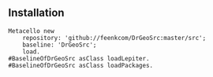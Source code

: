 ## Installation```stMetacello new	repository: 'github://feenkcom/DrGeoSrc:master/src';	baseline: 'DrGeoSrc';	load.
#BaselineOfDrGeoSrc asClass loadLepiter.
#BaselineOfDrGeoSrc asClass loadPackages.```